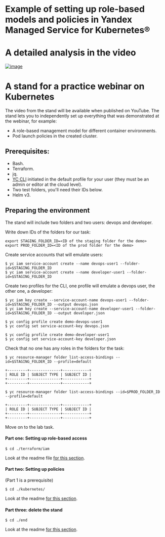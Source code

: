 # Example of setting up role-based models and policies in Yandex Managed Service for Kubernetes®

# A detailed analysis in the video
[![image](https://user-images.githubusercontent.com/85429798/130356018-0840545a-da13-4faa-b15d-2858e3a9e369.png)](https://www.youtube.com/watch?v=ot6I_wmkLr4&t=1597s)


# A stand for a practice webinar on Kubernetes

The video from the stand will be available when published on YouTube.
The stand lets you to independently set up everything that was demonstrated at the webinar, for example:
- A role-based management model for different container environments.
- Pod launch policies in the created cluster.


## Prerequisites:

- Bash.
- Terraform.
- jq.
- [YC CLI](https://cloud.yandex.ru/docs/cli/operations/install-cli) initiated in the default profile for your user (they must be an admin or editor at the cloud level).
- Two test folders, you'll need their IDs below.
- Helm v3.

## Preparing the environment

The stand will include two folders and two users: devops and developer. 


Write down IDs of the folders for our task:

```
export STAGING_FOLDER_ID=<ID of the staging folder for the demo>
export PROD_FOLDER_ID=<ID of the prod folder for the demo>
```

Create service accounts that will emulate users:

```
$ yc iam service-account create --name devops-user1 --folder-id=$STAGING_FOLDER_ID
$ yc iam service-account create --name developer-user1 --folder-id=$STAGING_FOLDER_ID
```
Create two profiles for the CLI, one profile will emulate a devops user, the other one, a developer:
```
$ yc iam key create --service-account-name devops-user1 --folder-id=$STAGING_FOLDER_ID --output devops.json
$ yc iam key create --service-account-name developer-user1 --folder-id=$STAGING_FOLDER_ID --output developer.json

$ yc config profile create demo-devops-user1
$ yc config set service-account-key devops.json

$ yc config profile create demo-developer-user1
$ yc config set service-account-key developer.json
```
Check that no one has any roles in the folders for the task:
```
$ yc resource-manager folder list-access-bindings --id=$STAGING_FOLDER_ID --profile=default

+---------+--------------+------------+
| ROLE ID | SUBJECT TYPE | SUBJECT ID |
+---------+--------------+------------+
+---------+--------------+------------+

$ yc resource-manager folder list-access-bindings --id=$PROD_FOLDER_ID --profile=default

+---------+--------------+------------+
| ROLE ID | SUBJECT TYPE | SUBJECT ID |
+---------+--------------+------------+
+---------+--------------+------------+
```

Move on to the lab task.

#### Part one: Setting up role-based access 

```
$ cd ./terraform/iam
```

Look at the readme file [for this section](./terraform/iam/).

#### Part two: Setting up policies

(Part 1 is a prerequisite)

```
$ cd ./kubernetes/
```

Look at the readme [for this section](./kubernetes/).

#### Part three: delete the stand

```
$ cd ./end
```

Look at the readme [for this section](./end/).

